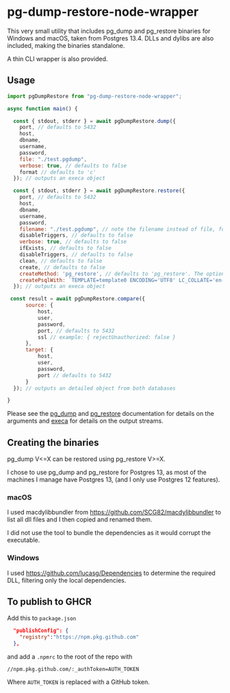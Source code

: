 # pg-dump-restore-node-wrapper

This very small utility that includes pg_dump and pg_restore binaries for Windows and macOS, taken from Postgres 13.4. DLLs and dylibs are also included, making the binaries standalone.

A thin CLI wrapper is also provided.

## Usage

```js
import pgDumpRestore from "pg-dump-restore-node-wrapper";

async function main() {

  const { stdout, stderr } = await pgDumpRestore.dump({
    port, // defaults to 5432
    host,
    dbname,
    username,
    password,
    file: "./test.pgdump",
    verbose: true, // defaults to false
    format // defaults to 'c'
  }); // outputs an execa object

  const { stdout, stderr } = await pgDumpRestore.restore({
    port, // defaults to 5432
    host,
    dbname,
    username,
    password,
    filename: "./test.pgdump", // note the filename instead of file, following the pg_restore naming.
    disableTriggers, // defaults to false
    verbose: true, // defaults to false
    ifExists, // defaults to false
    disableTriggers, // defaults to false
    clean, // defaults to false
    create, // defaults to false
    createMethod: 'pg_restore', // defaults to 'pg_restore'. The options are 'auto', 'psql' and 'pg_restore'
    createPsqlWith: `TEMPLATE=template0 ENCODING='UTF8' LC_COLLATE='en-US' LC_CTYPE='en-US';` // optional (only if createMethod is psql)
  }); // outputs an execa object

 const result = await pgDumpRestore.compare({
      source: {
          host,
          user,
          password,
          port, // defaults to 5432
          ssl // example: { rejectUnauthorized: false }
      },
      target: {
          host,
          user,
          password,
          port // defaults to 5432
      }
  }); // outputs an detailed object from both databases

}
```

Please see the [pg_dump](https://www.postgresql.org/docs/12/app-pgdump.html) and [pg_restore](https://www.postgresql.org/docs/12/app-pgrestore.html) documentation for details on the arguments and [execa](https://github.com/sindresorhus/execa) for details on the output streams.

## Creating the binaries

pg_dump V<=X can be restored using pg_restore V>=X.

I chose to use pg_dump and pg_restore for Postgres 13, as most of the machines I manage have Postgres 13, (and I only use Postgres 12 features).

### macOS

I used macdylibbundler from https://github.com/SCG82/macdylibbundler to list all dll files and I then copied and renamed them.

I did not use the tool to bundle the dependencies as it would corrupt the executable.

### Windows

I used https://github.com/lucasg/Dependencies to determine the required DLL, filtering only the local dependencies.



## To publish to GHCR

Add this to `package.json`
```json
  "publishConfig": {
    "registry":"https://npm.pkg.github.com"
  },
```

and add a `.npmrc` to the root of the repo with 
```.npmrc
//npm.pkg.github.com/:_authToken=AUTH_TOKEN
```
Where `AUTH_TOKEN` is replaced with a GitHub token.